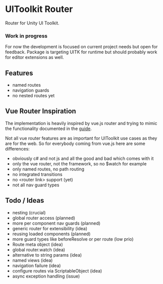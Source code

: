 # UIToolkit Router

Router for Unity UI Toolkit. 

### Work in progress

For now the development is focused on current project needs but open for feedback.
Package is targeting UITK for runtime but should probably work for editor extensions as well. 

## Features

* named routes
* navigation guards
* no nested routes yet

## Vue Router Inspiration

The implementation is heavily inspired by vue.js router and trying to mimic the functionality documented in the [guide](https://router.vuejs.org/guide/).

Not all vue router features are as important for UIToolkit use cases as they are for the web. 
So for everybody coming from vue.js here are some differences:

* obviously c# and not js and all the good and bad which comes with it
* only the vue router, not the framework, so no $watch for example
* only named routes, no path routing
* no integrated transitions
* no \<router link> support (yet) 
* not all nav guard types

## Todo / Ideas

* nesting (crucial)
* global router access (planned)
* more per component nav guards (planned)
* generic router for extensibility (idea)
* reusing loaded components (planned)
* more guard types like beforeResolve or per route (low prio)
* Route meta object (idea)
* global router.watch (idea)
* alternative to string params (idea)
* named views (idea)
* navigation failure (idea)
* configure routes via ScriptableObject (idea)
* async exception handling (issue)
